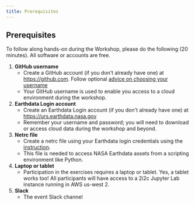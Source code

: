 ```yaml
---
title: Prerequisites
---
```


## Prerequisites

To follow along hands-on during the Workshop, please do the following (20 minutes). All software or accounts are free.

1. **GitHub username**
    - Create a GitHub account (if you don’t already have one) at <https://github.com>. Follow optional [advice on choosing your username](https://happygitwithr.com/github-acct.html)
    - Your GitHub username is used to enable you access to a cloud environment during the workshop. 
2. **Earthdata Login account** 
    - Create an Earthdata Login account (if you don't already have one) at <https://urs.earthdata.nasa.gov>
    - Remember your username and password; you will need to download or access cloud data during the workshop and beyond.
3. **Netrc file**
    - Create a netrc file using your Earthdata login credentials using the [instruction](https://nasa-openscapes.github.io/2022-Fall-ECOSTRESS-Cloud-Workshop/how-tos/authentication/NASA_Earthdata_Authentication.html).
    - This file is needed to access NASA Earthdata assets from a scripting environment like Python.
4. **Laptop or tablet** 
    - Participation in the exercises requires a laptop or tablet. Yes, a tablet works too! All participants will have access to a 2i2c Jupyter Lab instance running in AWS us-west 2.
5. **Slack** 
    - The event Slack channel
